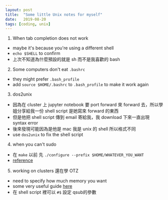 ```yaml
---
layout: post
title:  "Some little Unix notes for myself"
date:   2019-08-20
tags: [coding, unix]
---
```


1. When tab completion does not work
- maybe it's because you're using a different shell
- `echo $SHELL` to confirm
- 上次不知道為什麼預設的就是 sh 而不是我喜歡的 bash

2. Some computers don't eat `.bashrc`
- they might prefer `.bash_profile`
- add `source $HOME/.bashrc` to `.bash_profile` to make it work again

3. dos2unix
- 因為在 cluster 上 jupyter notebook 要 port forward 來 forward 去，所以學姐分享給我一份 shell script 是她寫來 forward 的東西
- 但是他把 shell script 傳到 email 寄給我，我 download 下來一直出現 syntax error
- 後來發現可能因為是他是 mac 我是 unix 的 shell 所以格式不同
- use `dos2unix` to fix the shell script

4. when you can't sudo
- 在 `make` 以前 先 `./configure --prefix $HOME/WHATEVER_YOU_WANT`
- [reference](https://unix.stackexchange.com/questions/149451/install-r-in-my-own-directory)

5. working on clusters 還在學 OTZ
- need to specify how much memory you want
- some very useful guide [here]('https://github.com/BIMSBbioinfo/intro2UnixandSGE/blob/master/sun_grid_engine_for_beginners/how_to_submit_a_job_using_qsub.md')
- 在 shell script 裡可以 `#$` 設定 qsub的參數
